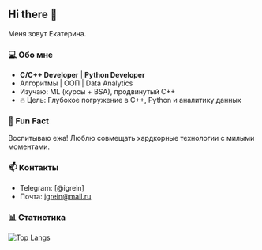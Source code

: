 ## Hi there 👋

Меня зовут Екатерина.  

### 💻 Обо мне  
- **C/C++ Developer** | **Python Developer**  
- Алгоритмы | ООП | Data Analytics  
- Изучаю: ML (курсы + BSA), продвинутый C++  
- 🔥 Цель: Глубокое погружение в C++, Python и аналитику данных

### 🦔 Fun Fact  
Воспитываю ежа! Люблю совмещать хардкорные технологии с милыми моментами.

### 📫 Контакты  
- Telegram: [@igrein]  
- Почта: igrein@mail.ru  
### 📊 Статистика  
[![Top Langs](https://github-readme-stats.vercel.app/api/top-langs/?username=igrein&layout=compact&hide=html,css&theme=radical)](https://github.com/igrein) 


